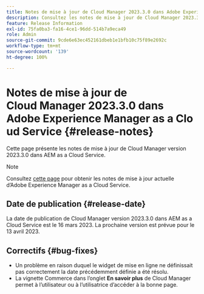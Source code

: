 ```yaml
---
title: Notes de mise à jour de Cloud Manager 2023.3.0 dans Adobe Experience Manager as a Cloud Service
description: Consultez les notes de mise à jour de Cloud Manager 2023.3.0 dans AEM as a Cloud Service.
feature: Release Information
exl-id: 75fa0ba3-fa16-4ce1-96dd-514b7a9eca49
role: Admin
source-git-commit: 9cde6e63ec452161dbeb1e1bfb10c75f89e2692c
workflow-type: tm+mt
source-wordcount: '139'
ht-degree: 100%

---
```


# Notes de mise à jour de Cloud Manager 2023.3.0 dans Adobe Experience Manager as a Cloud Service {#release-notes}

Cette page présente les notes de mise à jour de Cloud Manager version 2023.3.0 dans AEM as a Cloud Service.

>[!NOTE]
>
>Consultez [cette page](/help/release-notes/release-notes-cloud/release-notes-current.md) pour obtenir les notes de mise à jour actuelle d’Adobe Experience Manager as a Cloud Service.

## Date de publication {#release-date}

La date de publication de Cloud Manager version 2023.3.0 dans AEM as a Cloud Service est le 16 mars 2023. La prochaine version est prévue pour le 13 avril 2023.

## Correctifs {#bug-fixes}

* Un problème en raison duquel le widget de mise en ligne ne définissait pas correctement la date précédemment définie a été résolu.
* La vignette Commerce dans l’onglet **En savoir plus** de Cloud Manager permet à l’utilisateur ou à l’utilisatrice d’accéder à la bonne page.
